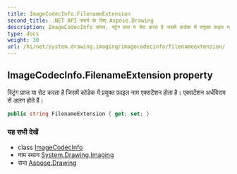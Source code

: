 ```yaml
---
title: ImageCodecInfo.FilenameExtension
second_title: .NET API संदर्भ के लिए Aspose.Drawing
description: ImageCodecInfo संपत्त. स्ट्रंग प्रप्त य सेट करत है जसमें कडेक में प्रयुक्त फ़इल नम एक्सटेंशन हत है एक्सटेंशन अर्धवरम से अलग हते हैं
type: docs
weight: 30
url: /hi/net/system.drawing.imaging/imagecodecinfo/filenameextension/
---
```

## ImageCodecInfo.FilenameExtension property

स्ट्रिंग प्राप्त या सेट करता है जिसमें कोडेक में प्रयुक्त फ़ाइल नाम एक्सटेंशन होता है। एक्सटेंशन अर्धविराम से अलग होते हैं।

```csharp
public string FilenameExtension { get; set; }
```

### यह सभी देखें

* class [ImageCodecInfo](../)
* नाम स्थान [System.Drawing.Imaging](../../imagecodecinfo/)
* सभा [Aspose.Drawing](../../../)


